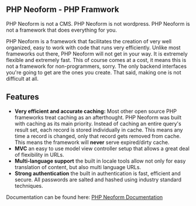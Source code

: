 PHP Neoform - PHP Framwork
----------------------

PHP Neoform is not a CMS. PHP Neoform is not wordpress. PHP Neoform is not a framework that does everything for you.

PHP Neoform is a framework that facilitates the creation of very well organized, easy to work with code that runs very efficiently. Unlike most frameworks out there, PHP Neoform will not get in your way. It is extremely flexible and extremely fast. This of course comes at a cost, it means this is not a framework for non-programmers, sorry. The only backend interfaces you're going to get are the ones you create. That said, making one is not difficult at all.

## Features

* **Very efficient and accurate caching:** Most other open source PHP frameworks treat caching as an afterthought. PHP Neoform was built with caching as its main priority. Instead of caching an entire query's result set, each record is stored individually in cache. This means any time a record is changed, only that record gets removed from cache. This means the framework will **never** serve expired/dirty cache.
* **MVC** an easy to use model view controller setup that allows a great deal of flexibility in URLs.
* **Multi-language support** the built in locale tools allow not only for easy translation of content, but also multi language URLs.
* **Strong authentication** the built in authentication is fast, efficient and secure. All passwords are salted and hashed using industry standard techniques.

Documentation can be found here: [PHP Neoform Documentation](https://github.com/neoform/PHP-Neoform/wiki/Index)

